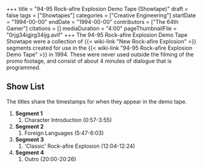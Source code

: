 +++
title = "94-95 Rock-afire Explosion Demo Tape (Showtape)"
draft = false
tags = ["Showtapes"]
categories = ["Creative Engineering"]
startDate = "1994-00-00"
endDate = "1994-00-00"
contributors = ["The 64th Gamer"]
citations = []
mediaDuration = "4:00"
pageThumbnailFile = "0rjg34igjrg34ijg.avif"
+++
The 94-95 Rock-afire Explosion Demo Tape Showtape were a collection of {{< wiki-link "New Rock-afire Explosion" >}} segments created for use in the {{< wiki-link "94-95 Rock-afire Explosion Demo Tape" >}} in 1994. These were never used outside the filming of the promo footage, and consist of about 4 minutes of dialogue that is programmed.

## Show List

The titles share the timestamps for when they appear in the demo tape.

1.  **Segment 1**
    1.  Character Introduction (0:57-3:55)
2.  **Segment 2**
    1.  Foreign Languages (5:47-6:03)
3.  **Segment 3**
    1.  'Classic' Rock-afire Explosion (12:04-12:24)
4.  **Segment 4**
    1.  Outro (20:00-20:26)
